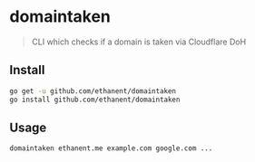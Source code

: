 # domaintaken
> CLI which checks if a domain is taken via Cloudflare DoH

## Install

```sh
go get -u github.com/ethanent/domaintaken
go install github.com/ethanent/domaintaken
```

## Usage

```sh
domaintaken ethanent.me example.com google.com ...
```
